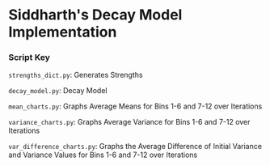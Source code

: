 # Siddharth's Decay Model Implementation
### Script Key
`strengths_dict.py`: Generates Strengths

`decay_model.py`: Decay Model 

`mean_charts.py`: Graphs Average Means for Bins 1-6 and 7-12 over Iterations

`variance_charts.py`: Graphs Average Variance for Bins 1-6 and 7-12 over Iterations

`var_difference_charts.py`: Graphs the Average Difference of Initial Variance and Variance Values for Bins 1-6 and 7-12 over Iterations
